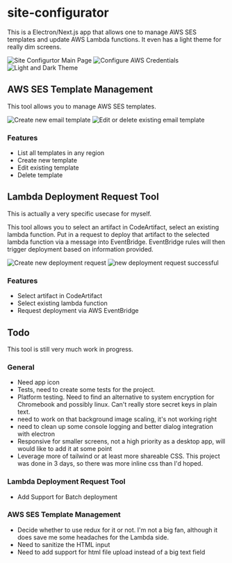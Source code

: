 # site-configurator

This is a Electron/Next.js app that allows one to manage AWS SES templates and update AWS Lambda functions.  It even has a light theme for really dim screens.


![Site Configurtor Main Page](/screenshots/home.png)
![Configure AWS Credentials](/screenshots/awsCredentialSettings.png)
![Light and Dark Theme](/screenshots/lightAndDarkMode.png)


## AWS SES Template Management

This tool allows you to manage AWS SES templates.

![Create new email template](/screenshots/newEmailTemplate.png)
![Edit or delete existing email template](/screenshots/updateOrDeleteTemplate.png)


### Features

- List all templates in any region
- Create new template
- Edit existing template
- Delete template

## Lambda Deployment Request Tool

This is actually a very specific usecase for myself. 

This tool allows you to select an artifact in CodeArtifact, select an existing lambda function.  Put in a request to deploy that artifact to the selected lambda function via a message into EventBridge.  EventBridge rules will then trigger deployment based on information provided.


![Create new deployment request](/screenshots/requestDeployment.png)
![new deployment request successful](/screenshots/requestSuccess.png)


### Features

- Select artifact in CodeArtifact
- Select existing lambda function
- Request deployment via AWS EventBridge

## Todo

This tool is still very much work in progress.  

### General

- Need app icon
- Tests, need to create some tests for the project.
- Platform testing.  Need to find an alternative to system encryption for Chromebook and possibly linux.  Can't really store secret keys in plain text.
- need to work on that background image scaling, it's not working right
- need to clean up some console logging and better dialog integration with electron
- Responsive for smaller screens, not a high priority as a desktop app, will would like to add it at some point
- Leverage more of tailwind or at least more shareable CSS.  This project was done in 3 days, so there was more inline css than I'd hoped.

### Lambda Deployment Request Tool

- Add Support for Batch deployment

### AWS SES Template Management

- Decide whether to use redux for it or not.  I'm not a big fan, although it does save me some headaches for the Lambda side.
- Need to sanitize the HTML input
- Need to add support for html file upload instead of a big text field
        




